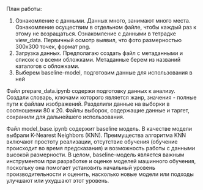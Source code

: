 План работы:
1. Ознакомление с данными. Данных много, занимают много места. Ознакомление осуществим в отдельном файле, чтобы каждый раз к этому не возращаться.
Ознакомление с данными в тетрадке view_data. Первичный осмотр выявил, что фото размерностью 300х300 точек, формат png.
2. Загрузка данных. Предполагаю создать файл с метаданными и список с о всеми обложками. Метаданные берем из названий каталогов с обложками.
3. Выберем baseline-model, подготовим данные для использования в ней



Файл prepare_data.ipynb содержи подготовку данных к анализу. Создали словарь, ключами которого является жанр, значения - полные пути к файлам изображений. Разделили данные на выборки в соотношении 80 к 20. Файлы выборок, содержащие данные и таргет, сохранили для дальнейшего использования.

Файл model_base.ipynb  содержит baseline модель. В качестве модели выбрали K-Nearest Neighbors (KNN). Преимущества алгоритма KNN включают простоту реализации, отсутствие обучения (обучение происходит во время предсказания) и возможность работы с данными высокой размерности.
В целом, baseline-модель является важным инструментом при разработке и оценке моделей машинного обучения, поскольку она помогает установить начальный уровень производительности и оценить, насколько новые модели или подходы улучшают или ухудшают этот уровень.
